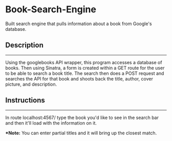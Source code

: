 # Book-Search-Engine
Built search engine that pulls information about a book from Google's database.

<h2>Description</h2>
<hr>
Using the googlebooks API wrapper, this program accesses a database of books. Then using Sinatra, a form is created within a GET route for the user to be able to search a book title. The search then does a POST request and searches the API for that book and shoots back the title, author, cover picture, and description.

<h2>Instructions</h2>
<hr>
In route localhost:4567/ type the book you'd like to see in the search bar and then it'll load with the information on it.

<strong>*Note:</strong> You can enter partial titles and it will bring up the closest match.
